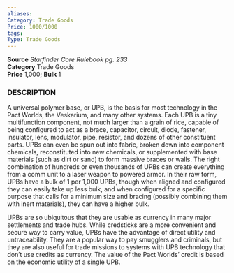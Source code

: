 ```yaml
---
aliases: 
Category: Trade Goods
Price: 1000/1000
tags: 
Type: Trade Goods
---
```

**Source** _Starfinder Core Rulebook pg. 233_  
**Category** Trade Goods  
**Price** 1,000; **Bulk** 1

### DESCRIPTION

A universal polymer base, or UPB, is the basis for most technology in the Pact Worlds, the Veskarium, and many other systems. Each UPB is a tiny multifunction component, not much larger than a grain of rice, capable of being configured to act as a brace, capacitor, circuit, diode, fastener, insulator, lens, modulator, pipe, resistor, and dozens of other constituent parts. UPBs can even be spun out into fabric, broken down into component chemicals, reconstituted into new chemicals, or supplemented with base materials (such as dirt or sand) to form massive braces or walls. The right combination of hundreds or even thousands of UPBs can create everything from a comm unit to a laser weapon to powered armor. In their raw form, UPBs have a bulk of 1 per 1,000 UPBs, though when aligned and configured they can easily take up less bulk, and when configured for a specific purpose that calls for a minimum size and bracing (possibly combining them with inert materials), they can have a higher bulk.

UPBs are so ubiquitous that they are usable as currency in many major settlements and trade hubs. While credsticks are a more convenient and secure way to carry value, UPBs have the advantage of direct utility and untraceability. They are a popular way to pay smugglers and criminals, but they are also useful for trade missions to systems with UPB technology that don’t use credits as currency. The value of the Pact Worlds’ credit is based on the economic utility of a single UPB.
